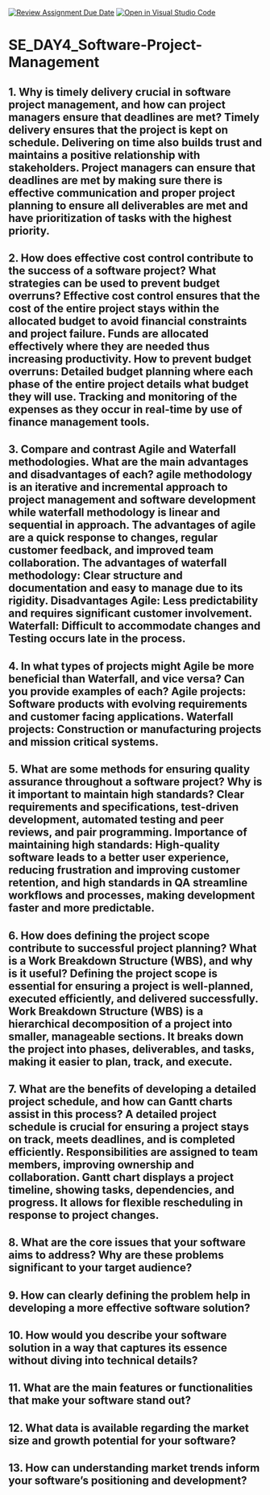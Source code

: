 [![Review Assignment Due Date](https://classroom.github.com/assets/deadline-readme-button-22041afd0340ce965d47ae6ef1cefeee28c7c493a6346c4f15d667ab976d596c.svg)](https://classroom.github.com/a/9pw6JKcu)
[![Open in Visual Studio Code](https://classroom.github.com/assets/open-in-vscode-2e0aaae1b6195c2367325f4f02e2d04e9abb55f0b24a779b69b11b9e10269abc.svg)](https://classroom.github.com/online_ide?assignment_repo_id=18505579&assignment_repo_type=AssignmentRepo)
# SE_DAY4_Software-Project-Management
## 1. Why is timely delivery crucial in software project management, and how can project managers ensure that deadlines are met? Timely delivery ensures that the project is kept on schedule. Delivering on time also builds trust and maintains a positive relationship with stakeholders. Project managers can ensure that deadlines are met by making sure there is effective communication and proper project planning to ensure all deliverables are met and have prioritization of tasks with the highest priority.

## 2. How does effective cost control contribute to the success of a software project? What strategies can be used to prevent budget overruns? Effective cost control ensures that the cost of the entire project stays within the allocated budget to avoid financial constraints and project failure. Funds are allocated effectively where they are needed thus increasing productivity. How to prevent budget overruns: Detailed budget planning where each phase of the entire project details what budget they will use. Tracking and monitoring of the expenses as they occur in real-time by use of finance management tools.

## 3. Compare and contrast Agile and Waterfall methodologies. What are the main advantages and disadvantages of each? agile methodology is an iterative and incremental approach to project management and software development while waterfall methodology is linear and sequential in approach. The advantages of agile are a quick response to changes, regular customer feedback, and improved team collaboration. The advantages of waterfall methodology: Clear structure and documentation and easy to manage due to its rigidity. Disadvantages Agile: Less predictability and requires significant customer involvement. Waterfall: Difficult to accommodate changes and Testing occurs late in the process.

## 4. In what types of projects might Agile be more beneficial than Waterfall, and vice versa? Can you provide examples of each?  Agile projects: Software products with evolving requirements and customer facing applications. Waterfall projects: Construction or manufacturing projects  and mission critical systems.

## 5. What are some methods for ensuring quality assurance throughout a software project? Why is it important to maintain high standards? Clear requirements and specifications, test-driven development, automated testing and peer reviews, and pair programming. Importance of maintaining high standards: High-quality software leads to a better user experience, reducing frustration and improving customer retention, and high standards in QA streamline workflows and processes, making development faster and more predictable.

## 6. How does defining the project scope contribute to successful project planning? What is a Work Breakdown Structure (WBS), and why is it useful? Defining the project scope is essential for ensuring a project is well-planned, executed efficiently, and delivered successfully. Work Breakdown Structure (WBS) is a hierarchical decomposition of a project into smaller, manageable sections. It breaks down the project into phases, deliverables, and tasks, making it easier to plan, track, and execute.

## 7. What are the benefits of developing a detailed project schedule, and how can Gantt charts assist in this process?  A detailed project schedule is crucial for ensuring a project stays on track, meets deadlines, and is completed efficiently. Responsibilities are assigned to team members, improving ownership and collaboration. Gantt chart displays a project timeline, showing tasks, dependencies, and progress. It allows for flexible rescheduling in response to project changes.

## 8. What are the core issues that your software aims to address? Why are these problems significant to your target audience?
## 9. How can clearly defining the problem help in developing a more effective software solution?
## 10. How would you describe your software solution in a way that captures its essence without diving into technical details?
## 11. What are the main features or functionalities that make your software stand out?
## 12. What data is available regarding the market size and growth potential for your software?
## 13. How can understanding market trends inform your software’s positioning and development?
